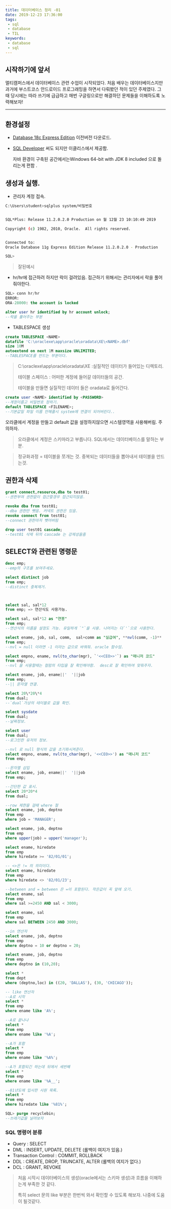 ```yaml
---
title: 데이터베이스 정리 -01
date: 2019-12-23 17:36:00
tags:
 - sql
 - database
 - TIL
keywords:
 - database
 - sql
---
```


## 시작하기에 앞서

멀티캠퍼스에서 데이터베이스 관련 수업이 시작되었다. 처음 배우는 데이터베이스지만 과거에 부스트코스 안드로이드 프로그래밍을 하면서 다뤄봤던 적이 있던 주제였다. 그 때 당시에는 따라 쓰기에 급급하고 매번 구글링으로만 해결하던 문제들을 이해하도록 노력해보자!

---



## 환경설정

* [Database 18c Express Edition](https://www.oracle.com/database/technologies/xe-downloads.html) 이전버전 다운로드.

* [SQL Developer](https://www.oracle.com/tools/downloads/sqldev-downloads.html) 써도 되지만 이클리스에서 제공함. 

  자바 환경이 구축된 공간에서는Windows 64-bit with JDK 8 included 으로 돌리는게 편함 .

  

## 생성과 실행.

* 관리자 계정 접속.

```bash
C:\Users\student>sqlplus system/비밀번호


SQL*Plus: Release 11.2.0.2.0 Production on 월 12월 23 10:10:49 2019

Copyright (c) 1982, 2010, Oracle.  All rights reserved.


Connected to:
Oracle Database 11g Express Edition Release 11.2.0.2.0 - Production

SQL>
```

>  잘된예시



* hr/hr에 접근하려 하지만 락이 걸려있음. 접근하기 위해서는 관리자에서 락을 풀어줘야한다.

```sql
SQL> conn hr/hr
ERROR:
ORA-28000: the account is locked

alter user hr identified by hr account unlock;
--락을 풀어주는 부분
```



* TABLESPACE 생성

```sql
create TABLESPACE <NAME>
datafile 'C:\oraclexe\app\oracle\oradata\XE\<NAME>.dbf'
size 10M
autoextend on next 1M maxsize UNLIMITED;
--TABLESPACE를 만드는 부분이다.
```

> C:\oraclexe\app\oracle\oradata\XE :실질적인 데이터가 들어있는 디렉토리.
>
> 테이블 스페이스 : 어떠한 계정에 들어갈 데이터들의 공간. 
>
> 테이블을 만들면 실질적인 데이터 들은 oradata로 들어간다.



```sql
create user <NAME> identified by <PASSWORD> 
--계정이름고 비밀번호 정하기.
default TABLESPACE <FILENAME>; 
--기본값일 파일 이름 안해줄시 system에 연결이 되어버린다..
```

오라클에서 계정을 만들고 default 값을 설정하지않으면 시스템영역을 사용해버림.  주의하자.



> 오라클에서 계정은 스키마라고 부릅니다.  SQL에서는 데이터베이스를 말하는 부분.

> 정규화과정 = 테이블을 쪼개는 것. 중복되는 데이터들을 뽑아내서 테이블을 만드는것.



## 권한과 삭제

```sql
grant connect,resource,dba to test01; 
--권한부여 권한없이 접근할경우 접근되지않음.

revoke dba from test01; 
--dba 권한만 뺏음. 커넥트 권한은 있음.
revoke connect from test01;
--connect 권한마저 뺏어버림

drop user test01 cascade; 
--test01 삭제 뒤의 cascade 는 강제성을줌

```



## SELECT와 관련된 명령문

```sql
desc emp;
--emp의 구조를 보여주세요.

select distinct job
from emp; 
--distinct 중복제거.



select sal, sal*12
from emp; => 연산식도 사용가능.

select sal, sal*12 as "연봉"
from emp; 
--연산식의 이름을 설정도 가능. 유일하게 `"`을 사용. 나머지는 다`'`으로 사용한다.

select ename, job, sal, comm,  sal+comm as "실급여", **nvl(comm, -1)**
from emp; 
--nvl = null 이라면 -1 이라는 값으로 바꿔줘. oracle 함수임.

select empno, ename, nvl(to_char(mgr), `'<<CEO>>'`) as "매니저 코드"
from emp;
--nvl 을 사용할때는 컬럼의 타입을 잘 확인해야함.  desc로 잘 확인하여 맞춰주자.

select ename, job, ename||'  '||job
from emp;  
--|| 문자열 연결.

select 20\*20\*4
from dual; 
--`dual`가상의 테이블로 값을 확인.

select sysdate
from dual; 
--날짜정보.

select user
from dual; 
--로그인한 유저의 정보.

--nvl 로 null 형식의 값을 초기화시켜준다.
select empno, ename, nvl(to_char(mgr), '<<CEO>>') as "매니저 코드"
from emp;

--문자열 삽입
select ename, job, ename||'  '||job
from emp;

--간단한 값 표시.
select 20*20*4
from dual;

--row 제한을 걸때 where 절
select ename, job, deptno
from emp
where job = 'MANAGER';

select ename, job, deptno
from emp
where upper(job) = upper('manager');

select ename, hiredate
from emp
where hiredate >= '82/01/01';

-- <>은 != 의 의미이다.
select ename, hiredate
from emp
where hiredate <> '82/01/23';

--between and = between 은 =이 포함된다. 작은값이 꼭 앞에 오기.
select ename, sal 
from emp
where sal >=2450 AND sal < 3000;

select ename, sal 
from emp
where sal BETWEEN 2450 AND 3000;

--in 연산자
select ename, job, deptno
from emp
where deptno = 10 or deptno = 20;

select ename, job, deptno
from emp
where deptno in (10,20);

select *
from dept
where (deptno,loc) in ((20, 'DALLAS'), (30, 'CHICAGO'));

-- like 연산자
--A로 시작
select *
from emp
where ename like 'A%';

--A로 끝나냐
select *
from emp
where ename like '%A';

--A가 포함
select *
from emp
where ename like '%A%';

--A가 포함되긴 하는데 뒤에서 세번째
select *
from emp
where ename like '%A__';

--81년도에 입사한 사원 목록.
select *
from emp
where hiredate like '%81%';

SQL> purge recyclebin;
--쓰레기값을 날려보자
```

### SQL 명령어 분류

- Query : SELECT
- DML : INSERT, UPDATE, DELETE (롤백이 여지가 있음.)
- Transaction Control : COMMIT, ROLLBACK
- DDL : CREATE, DROP, TRUNCATE, ALTER (롤백의 여지가 없다.)
- DCL : GRANT, REVOKE



> 처음 시작시 데이터베이스의 생성(oracle에서는 스키마 생성)과  흐름을 이해하는게 부족한 것 같다. 
>
> 특히 select 문의 like 부분은 한번씩 와서 확인할 수 있도록 해보자. 나중에 도움이 될것같다.